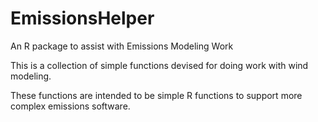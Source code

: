 # EmissionsHelper
An R package to assist with Emissions Modeling Work

This is a collection of simple functions devised for doing work with wind modeling.

These functions are intended to be simple R functions to support more complex emissions software. 


